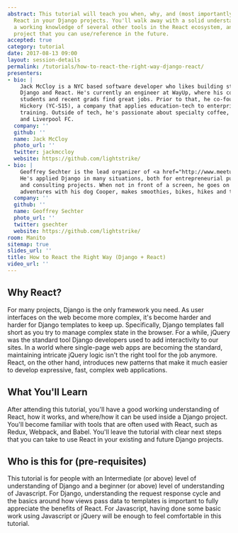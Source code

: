 ```yaml
---
abstract: This tutorial will teach you when, why, and (most importantly) how to use
  React in your Django projects. You'll walk away with a solid understanding of React,
  a working knowledge of several other tools in the React ecosystem, and a tutorial
  project that you can use/reference in the future.
accepted: true
category: tutorial
date: 2017-08-13 09:00
layout: session-details
permalink: /tutorials/how-to-react-the-right-way-django-react/
presenters:
- bio: |
    Jack McCloy is a NYC based software developer who likes building stuff using
    Django and React. He's currently an engineer at WayUp, where his code helps
    students and recent grads find great jobs. Prior to that, he co-founded
    Hickory (YC-S15), a company that applies education-tech to enterprise
    training. Outside of tech, he's passionate about specialty coffee, skiing,
    and Liverpool FC.
  company: ''
  github: ''
  name: Jack McCloy
  photo_url: ''
  twitter: jackmccloy
  website: https://github.com/lightstrike/
- bio: |
    Geoffrey Sechter is the lead organizer of <a href="http://www.meetup.com/django-nyc/">Django NYC</a>.
    He's applied Django in many situations, both for entrepreneurial pursuits
    and consulting projects. When not in front of a screen, he goes on
    adventures with his dog Cooper, makes smoothies, bikes, hikes and travels.
  company: ''
  github: ''
  name: Geoffrey Sechter
  photo_url: ''
  twitter: gsechter
  website: https://github.com/lightstrike/
room: Manito
sitemap: true
slides_url: ''
title: How to React the Right Way (Django + React)
video_url: ''
---
```


## Why React?

For many projects, Django is the only framework you need. As user interfaces on the web become more complex, it's become harder and harder for Django templates to keep up. Specifically, Django templates fall short as you try to manage complex state in the browser. For a while, jQuery was the standard tool Django developers used to add interactivity to our sites. In a world where single-page web apps are becoming the standard, maintaining intricate jQuery logic isn't the right tool for the job anymore. React, on the other hand, introduces new patterns that make it much easier to develop expressive, fast, complex web applications.

## What You'll Learn

After attending this tutorial, you'll have a good working understanding of React, how it works, and where/how it can be used inside a Django project. You'll become familiar with tools that are often used with React, such as Redux, Webpack, and Babel. You'll leave the tutorial with clear next steps that you can take to use React in your existing and future Django projects.

## Who is this for (pre-requisites)

This tutorial is for people with an Intermediate (or above) level of understanding of Django and a beginner (or above) level of understanding of Javascript. For Django, understanding the request response cycle and the basics around how views pass data to templates is important to fully appreciate the benefits of React. For Javascript, having done some basic work using Javascript or jQuery will be enough to feel comfortable in this tutorial.
